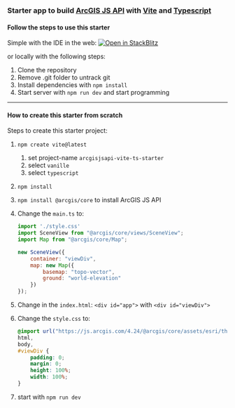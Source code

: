### Starter app to build [ArcGIS JS API](https://developers.arcgis.com/javascript/latest/) with [Vite](https://vitejs.dev/) and [Typescript](https://www.typescriptlang.org/)

#### Follow the steps to use this starter

Simple with the IDE in the web:
[![Open in StackBlitz](https://developer.stackblitz.com/img/open_in_stackblitz.svg)](https://stackblitz.com/github/SaschaBrunnerCH/arcgisjsapi-vite-ts-starter)

or locally with the following steps:
1. Clone the repository
2. Remove .git folder to untrack git
3. Install dependencies with `npm install`
4. Start server with `npm run dev` and start programming

-----------------------------------------------------------------

#### How to create this starter from scratch

Steps to create this starter project:

1. `npm create vite@latest`
   1. set project-name `arcgisjsapi-vite-ts-starter`
   2. select `vanille`
   3. select `typescript`
2. `npm install`
3. `npm install @arcgis/core` to install ArcGIS JS API
4. Change the `main.ts` to:

    ```javascript
    import './style.css'
    import SceneView from "@arcgis/core/views/SceneView";
    import Map from "@arcgis/core/Map";

    new SceneView({
        container: "viewDiv",
        map: new Map({
            basemap: "topo-vector",
            ground: "world-elevation"
        })
    });
    ```

5. Change in the `index.html`: `<div id="app">` with `<div id="viewDiv">`
6. Change the `style.css` to:

    ```css
    @import url("https://js.arcgis.com/4.24/@arcgis/core/assets/esri/themes/light/main.css");
    html,
    body,
    #viewDiv {
        padding: 0;
        margin: 0;
        height: 100%;
        width: 100%;
    }
    ```
7. start with `npm run dev`
